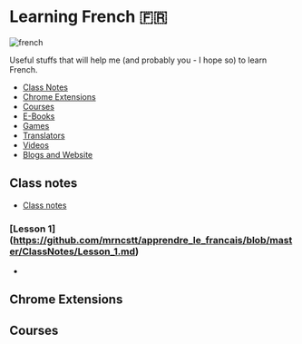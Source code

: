 # Learning French :fr:

![french](https://user-images.githubusercontent.com/14565450/62501196-02cb6a00-b7c0-11e9-99d4-91777dca94c9.jpeg)


Useful stuffs that will help me (and probably you - I hope so) to learn French.

* [Class Notes](#Class-Notes)
* [Chrome Extensions](#chrome-extensions)
* [Courses](#courses)
* [E-Books](#e-books)
* [Games](#games)
* [Translators](#translators)
* [Videos](#videos)
* [Blogs and Website](#blogs-and-website)

## Class notes

* [Class notes](https://github.com/mrncstt/apprendre_le_francais/tree/master/ClassNotes)
### [Lesson 1] (https://github.com/mrncstt/apprendre_le_francais/blob/master/ClassNotes/Lesson_1.md)<br>

* 

## Chrome Extensions


## Courses
